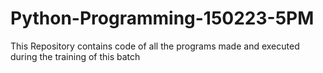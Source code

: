 # Python-Programming-150223-5PM
This Repository contains code of all the programs made and executed during the training of this batch
